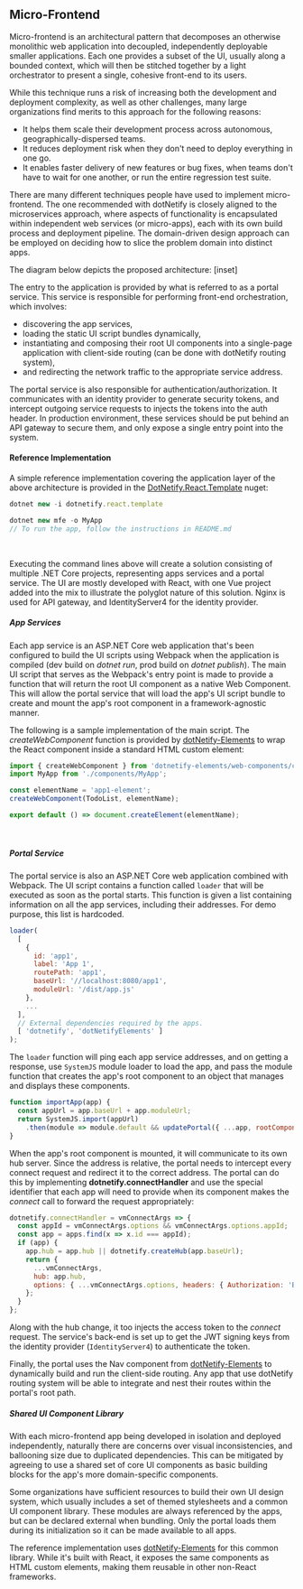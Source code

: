 ## Micro-Frontend

Micro-frontend is an architectural pattern that decomposes an otherwise monolithic web application into decoupled, independently deployable smaller applications. Each one provides a subset of the UI, usually along a bounded context, which will then be stitched together by a light orchestrator to present a single, cohesive front-end to its users.

While this technique runs a risk of increasing both the development and deployment complexity, as well as other challenges, many large organizations find merits to this approach for the following reasons:
- It helps them scale their development process across autonomous, geographically-dispersed teams.
- It reduces deployment risk when they don't need to deploy everything in one go.
- It enables faster delivery of new features or bug fixes, when teams don't have to wait for one another, or run the entire regression test suite.

There are many different techniques people have used to implement micro-frontend. The one recommended with dotNetify is closely aligned to the microservices approach, where aspects of functionality is encapsulated within independent web services (or micro-apps), each with its own build process and deployment pipeline. The domain-driven design approach can be employed on deciding how to slice the problem domain into distinct apps. 

The diagram below depicts the proposed architecture:
[inset]

The entry to the application is provided by what is referred to as a portal service.  This service is responsible for performing front-end orchestration, which involves:
- discovering the app services,
- loading the static UI script bundles dynamically, 
- instantiating and composing their root UI components into a single-page application with client-side routing (can be done with dotNetify routing system), 
- and redirecting the network traffic to the appropriate service address.  

The portal service is also responsible for authentication/authorization.  It communicates with an identity provider to generate security tokens, and intercept outgoing service requests to injects the tokens into the auth header. In production environment, these services should be put behind an API gateway to secure them, and only expose a single entry point into the system.

#### Reference Implementation

A simple reference implementation covering the application layer of the above architecture is provided in the [DotNetify.React.Template](https://www.nuget.org/packages/DotNetify.React.Template/) nuget:

```js
dotnet new -i dotnetify.react.template

dotnet new mfe -o MyApp
// To run the app, follow the instructions in README.md
```
<br/>

Executing the command lines above will create a solution consisting of multiple .NET Core projects, representing apps services and a portal service. The UI are mostly developed with React, with one Vue project added into the mix to illustrate the polyglot nature of this solution. Nginx is used for API gateway, and IdentityServer4 for the identity provider.

##### App Services

Each app service is an ASP.NET Core web application that's been configured to build the UI scripts using Webpack when the application is compiled (dev build on _dotnet run_, prod build on _dotnet publish_).  The main UI script that serves as the Webpack's entry point is made to provide a function that will return the root UI component as a native Web Component. This will allow the portal service that will load the app's UI script bundle to create and mount the app's root component in a framework-agnostic manner.

The following is a sample implementation of the main script.  The _createWebComponent_ function is provided by [dotNetify-Elements](https://dotnetify.net/elements) to wrap the React component inside a standard HTML custom element:

```jsx
import { createWebComponent } from 'dotnetify-elements/web-components/core';
import MyApp from './components/MyApp';

const elementName = 'app1-element';
createWebComponent(TodoList, elementName);

export default () => document.createElement(elementName);
```
<br/>

##### Portal Service

The portal service is also an ASP.NET Core web application combined with Webpack.  The UI script contains a function called `loader` that will be executed as soon as the portal starts.  This function is given a list containing information on all the app services, including their addresses.  For demo purpose, this list is hardcoded.   

```jsx
loader(
  [
    {
      id: 'app1',
      label: 'App 1',
      routePath: 'app1',
      baseUrl: '//localhost:8080/app1',
      moduleUrl: '/dist/app.js'
    },
    ...
  ],
  // External dependencies required by the apps.
  [ 'dotnetify', 'dotNetifyElements' ]
);
```

The `loader` function will ping each app service addresses, and on getting a response, use `SystemJS` module loader to load the app, and pass the module function that creates the app's root component to an object that manages and displays these components.

```jsx
function importApp(app) {
  const appUrl = app.baseUrl + app.moduleUrl;
  return SystemJS.import(appUrl)
    .then(module => module.default && updatePortal({ ...app, rootComponent: module.default }));
}
```

When the app's root component is mounted, it will communicate to its own hub server.  Since the address is relative, the portal needs to intercept every connect request and redirect it to the correct address.  The portal can do this by implementing __dotnetify.connectHandler__ and use the special identifier that each app will need to provide when its component makes the _connect_ call to forward the request appropriately:

```jsx
dotnetify.connectHandler = vmConnectArgs => {
  const appId = vmConnectArgs.options && vmConnectArgs.options.appId;
  const app = apps.find(x => x.id === appId);
  if (app) {
    app.hub = app.hub || dotnetify.createHub(app.baseUrl);
    return {
      ...vmConnectArgs,
      hub: app.hub,
      options: { ...vmConnectArgs.options, headers: { Authorization: 'Bearer ' + getAccessToken() } }
    };
  }
};
```

Along with the hub change, it too injects the access token to the _connect_ request.  The service's back-end is set up to get the JWT signing keys from the identity provider (`IdentityServer4`) to authenticate the token. 

Finally, the portal uses the Nav component from [dotNetify-Elements](https://dotnetify.net/elements) to dynamically build and run the client-side routing.  Any app that use dotNetify routing system will be able to integrate and nest their routes within the portal's root path.

##### Shared UI Component Library

With each micro-frontend app being developed in isolation and deployed independently, naturally there are concerns over visual inconsistencies, and ballooning size due to duplicated dependencies. This can be mitigated by agreeing to use a shared set of core UI components as basic building blocks for the app's more domain-specific components.

Some organizations have sufficient resources to build their own UI design system, which usually includes a set of themed stylesheets and a common UI component library. These modules are always referenced by the apps, but can be declared external when bundling. Only the portal loads them during its initialization so it can be made available to all apps.

The reference implementation uses [dotNetify-Elements](https://dotnetify.net/elements) for this common library.  While it's built with React, it exposes the same components as HTML custom elements, making them reusable in other non-React frameworks.
